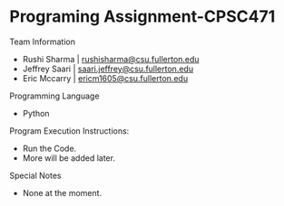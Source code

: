 # Programing Assignment-CPSC471

Team Information
- Rushi Sharma | rushisharma@csu.fullerton.edu
- Jeffrey Saari | saari.jeffrey@csu.fullerton.edu
- Eric Mccarry | ericm1605@csu.fullerton.edu

Programming Language
- Python

Program Execution Instructions:
- Run the Code.
- More will be added later.

Special Notes
- None at the moment.

